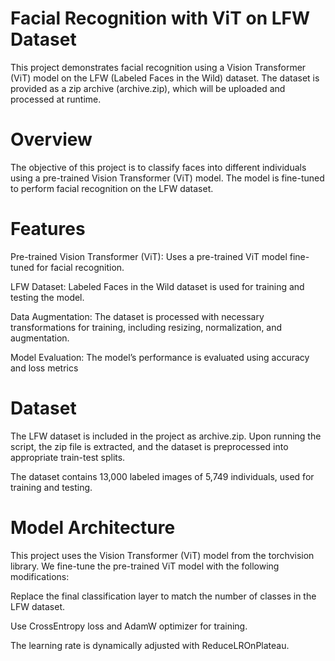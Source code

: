 # Facial Recognition with ViT on LFW Dataset 
This project demonstrates facial recognition using a Vision Transformer (ViT) model on the LFW (Labeled Faces in the Wild) dataset. The dataset is provided as a zip archive (archive.zip), which will be uploaded and processed at runtime.

# Overview 
The objective of this project is to classify faces into different individuals using a pre-trained Vision Transformer (ViT) model. The model is fine-tuned to perform facial recognition on the LFW dataset.

# Features
Pre-trained Vision Transformer (ViT): Uses a pre-trained ViT model fine-tuned for facial recognition.

LFW Dataset: Labeled Faces in the Wild dataset is used for training and testing the model.

Data Augmentation: The dataset is processed with necessary transformations for training, including resizing, normalization, and augmentation.

Model Evaluation: The model’s performance is evaluated using accuracy and loss metrics

# Dataset 
The LFW dataset is included in the project as archive.zip. Upon running the script, the zip file is extracted, and the dataset is preprocessed into appropriate train-test splits.

The dataset contains 13,000 labeled images of 5,749 individuals, used for training and testing.

# Model Architecture
This project uses the Vision Transformer (ViT) model from the torchvision library. We fine-tune the pre-trained ViT model with the following modifications:

Replace the final classification layer to match the number of classes in the LFW dataset.

Use CrossEntropy loss and AdamW optimizer for training.

The learning rate is dynamically adjusted with ReduceLROnPlateau.
